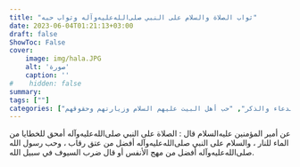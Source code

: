 ```yaml
---
title: "ثواب الصلاة والسلام على النبي صلى‌الله‌عليه‌وآله وثواب حبه"
date: 2023-06-04T01:21:13+03:00
draft: false
ShowToc: False
cover:
    image: img/hala.JPG
    alt: 'صورة'
    caption: ''
#    hidden: false
summary: 
tags: [""]
categories: ["الدعاء والذكر", "حب أهل البيت عليهم السلام وزيارتهم وحقوقهم"]
---
```

عن أمير المؤمنين عليه‌السلام قال : الصلاة على النبي صلى‌الله‌عليه‌وآله
أمحق للخطايا من الماء للنار ، والسلام على النبي صلى‌الله‌عليه‌وآله أفضل من عتق
رقاب ، وحب رسول الله صلى‌الله‌عليه‌وآله أفضل من مهج الأنفس أو قال ضرب
السيوف في سبيل الله.

